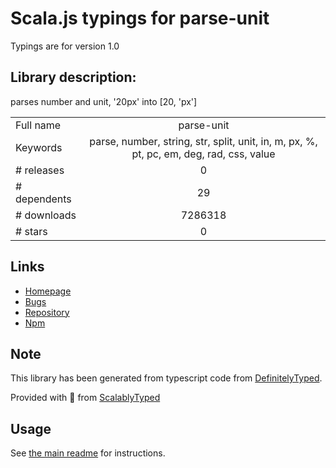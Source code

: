 
# Scala.js typings for parse-unit

Typings are for version 1.0

## Library description:
parses number and unit, '20px' into [20, 'px']

|                    |                 |
| ------------------ | :-------------: |
| Full name          | parse-unit |
| Keywords           | parse, number, string, str, split, unit, in, m, px, %, pt, pc, em, deg, rad, css, value |
| # releases         | 0 |
| # dependents       | 29 |
| # downloads        | 7286318 |
| # stars            | 0 |

## Links
- [Homepage](https://github.com/mattdesl/parse-unit)
- [Bugs](https://github.com/mattdesl/parse-unit/issues)
- [Repository](https://github.com/mattdesl/parse-unit)
- [Npm](https://www.npmjs.com/package/parse-unit)
    


## Note
This library has been generated from typescript code from [DefinitelyTyped](https://definitelytyped.org).

Provided with :purple_heart: from [ScalablyTyped](https://github.com/oyvindberg/ScalablyTyped)

## Usage
See [the main readme](../../readme.md) for instructions.


